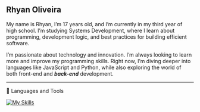 ## Rhyan Oliveira
My name is Rhyan, I’m 17 years old, and I’m currently in my third year of high school. I’m studying Systems Development, where I learn about programming, development logic, and best practices for building efficient software.

I’m passionate about technology and innovation. I’m always looking to learn more and improve my programming skills. Right now, I’m diving deeper into languages like JavaScript and Python, while also exploring the world of both front-end and ***back-end*** development.
<hr>
🧰 Languages and Tools

[![My Skills](https://skillicons.dev/icons?i=nodejs,mysql,sqlite,python,js,react,git,github)](https://skillicons.dev)

